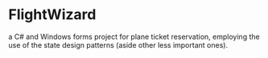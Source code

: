 # FlightWizard
a C# and Windows forms project for plane ticket reservation, employing the use of the state design patterns (aside other less important ones).

